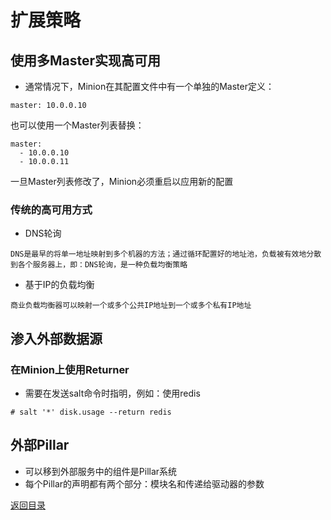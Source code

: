 # 扩展策略
## 使用多Master实现高可用
* 通常情况下，Minion在其配置文件中有一个单独的Master定义：
```
master: 10.0.0.10
```
也可以使用一个Master列表替换：
```
master:
  - 10.0.0.10
  - 10.0.0.11
```
一旦Master列表修改了，Minion必须重启以应用新的配置

### 传统的高可用方式
* DNS轮询
```
DNS是最早的将单一地址映射到多个机器的方法；通过循环配置好的地址池，负载被有效地分散到各个服务器上，即：DNS轮询，是一种负载均衡策略
```
* 基于IP的负载均衡
```
商业负载均衡器可以映射一个或多个公共IP地址到一个或多个私有IP地址
```

## 渗入外部数据源
### 在Minion上使用Returner
* 需要在发送salt命令时指明，例如：使用redis
```
# salt '*' disk.usage --return redis
```

## 外部Pillar
* 可以移到外部服务中的组件是Pillar系统
* 每个Pillar的声明都有两个部分：模块名和传递给驱动器的参数

[返回目录](../CONTENTS.md)